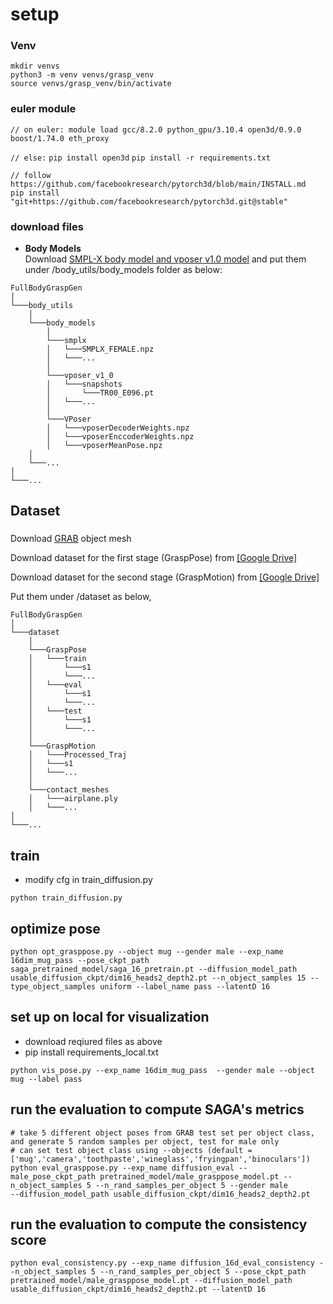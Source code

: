 # setup
### Venv
```
mkdir venvs
python3 -m venv venvs/grasp_venv
source venvs/grasp_venv/bin/activate
```
### euler module
```// on euler: module load gcc/8.2.0 python_gpu/3.10.4 open3d/0.9.0 boost/1.74.0 eth_proxy```

```// else:```
```pip install open3d```
```pip install -r requirements.txt```
```
// follow https://github.com/facebookresearch/pytorch3d/blob/main/INSTALL.md
pip install "git+https://github.com/facebookresearch/pytorch3d.git@stable"
```

### download files
- <strong>Body Models</strong>  
Download [SMPL-X body model and vposer v1.0 model](https://smpl-x.is.tue.mpg.de/index.html) and put them under /body_utils/body_models folder as below:
```
FullBodyGraspGen
│
└───body_utils
    │
    └───body_models 
        │
        └───smplx
        │   └───SMPLX_FEMALE.npz
        │   └───...
        │   
        └───vposer_v1_0
        │   └───snapshots
        │       └───TR00_E096.pt
        │   └───...
        │
        └───VPoser
        │   └───vposerDecoderWeights.npz
        │   └───vposerEnccoderWeights.npz
        │   └───vposerMeanPose.npz
    │
    └───...
│
└───...
```

## Dataset
### 
Download [GRAB](https://grab.is.tue.mpg.de/) object mesh

Download dataset for the first stage (GraspPose) from [[Google Drive]](https://drive.google.com/uc?export=download&id=1OfSGa3Y1QwkbeXUmAhrfeXtF89qvZj54)

Download dataset for the second stage (GraspMotion) from [[Google Drive]](https://drive.google.com/uc?export=download&id=1QiouaqunhxKuv0D0QHv1JHlwVU-F6dWm)

Put them under /dataset as below,
```
FullBodyGraspGen
│
└───dataset 
    │
    └───GraspPose
    │   └───train
    │       └───s1
    │       └───...
    │   └───eval
    │       └───s1
    │       └───...
    │   └───test
    │       └───s1
    │       └───...
    │   
    └───GraspMotion
    │   └───Processed_Traj
    │   └───s1
    │   └───...
    │   
    └───contact_meshes
    │   └───airplane.ply
    │   └───...
│
└───... 
```
## train
- modify cfg in train_diffusion.py
  
```python train_diffusion.py```
## optimize pose
```python opt_grasppose.py --object mug --gender male --exp_name 16dim_mug_pass --pose_ckpt_path saga_pretrained_model/saga_16_pretrain.pt --diffusion_model_path usable_diffusion_ckpt/dim16_heads2_depth2.pt --n_object_samples 15 --type_object_samples uniform --label_name pass --latentD 16```

## set up on local for visualization
- download reqiured files as above 
- pip install requirements_local.txt

```python vis_pose.py --exp_name 16dim_mug_pass  --gender male --object mug --label pass```

## run the evaluation to compute SAGA's metrics
```
# take 5 different object poses from GRAB test set per object class, and generate 5 random samples per object, test for male only
# can set test object class using --objects (default = ['mug','camera','toothpaste','wineglass','fryingpan','binoculars'])
python eval_grasppose.py --exp_name diffusion_eval --male_pose_ckpt_path pretrained_model/male_grasppose_model.pt --n_object_samples 5 --n_rand_samples_per_object 5 --gender male
--diffusion_model_path usable_diffusion_ckpt/dim16_heads2_depth2.pt 
```

## run the evaluation to compute the consistency score
```
python eval_consistency.py --exp_name diffusion_16d_eval_consistency --n_object_samples 5 --n_rand_samples_per_object 5 --pose_ckpt_path pretrained_model/male_grasppose_model.pt --diffusion_model_path usable_diffusion_ckpt/dim16_heads2_depth2.pt --latentD 16
```

